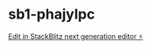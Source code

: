 # sb1-phajylpc

[Edit in StackBlitz next generation editor ⚡️](https://stackblitz.com/~/github.com/jak-cyber/sb1-phajylpc)